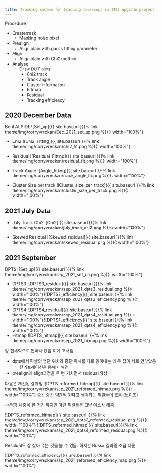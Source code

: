 ```yaml
---
title: Tracking system for tracking telescope in ITS3 upgrade project
---
```


Procedure
- Createmask
  - Masking noise pixel
- Prealign
  - Align plain with gauss fitting parameter
- Align
  - Align plain with Chi2 method
- Analyse
  - Draw DUT plots
    - Chi2 track
    - Track angle
    - Cluster information
    - Hitmap
    - Residual
    - Tracking efficiency
  
## 2020 December Data
Bent ALPIDE
![Set_up]({{ site.baseurl }}{% link theme/img/corryvreckan/Dec_2021_set_up.png %}){: width="100%"}

- Chi2
![Chi2_Fitting]({{ site.baseurl }}{% link theme/img/corryvreckan/chi2_fit.png %}){: width="100%"}

- Residual
![Residual_Fitting]({{ site.baseurl }}{% link theme/img/corryvreckan/residual_fit.png %}){: width="100%"}

- Track Angle
![Angle_fitting]({{ site.baseurl }}{% link theme/img/corryvreckan/track_angle_fit.png %}){: width="100%"}

- Cluster Size per track
![Cluster_size_per_track]({{ site.baseurl }}{% link theme/img/corryvreckan/cluster_size_per_track.png %}){: width="100%"}

## 2021 July Data
- July Track Chi2
![Chi2]({{ site.baseurl }}{% link theme/img/corryvreckan/july_track_chi2.png %}){: width="100%"}

- Skewed Residual
![Skewed_residual]({{ site.baseurl }}{% link theme/img/corryvreckan/skewed_residual.png %}){: width="100%"}

## 2021 September
DPTS
![Set_up]({{ site.baseurl }}{% link theme/img/corryvreckan/sep_2021_set_up.png %}){: width="100%"}

- DPTS3
![DPTS3_residual]({{ site.baseurl }}{% link theme/img/corryvreckan/sep_2021_dpts3_residual.png %}){: width="100%"}
![DPTS3_efficiency]({{ site.baseurl }}{% link theme/img/corryvreckan/sep_2021_dpts3_efficiency.png %}){: width="100%"}
- DPTS4
![DPTS4_residual]({{ site.baseurl }}{% link theme/img/corryvreckan/sep_2021_dpts4_residual.png %}){: width="100%"}
![DPTS4_efficiency]({{ site.baseurl }}{% link theme/img/corryvreckan/sep_2021_dpts4_efficiency.png %}){: width="100%"}
- Hitmap
![DPTS_hitmap]({{ site.baseurl }}{% link theme/img/corryvreckan/sep_2021_hitmap.png %}){: width="100%"}

걍 전체적으로 찐빠나 있음 이게 고쳐짐
- dpts에서 픽셀의 행단 위치와 종단 위치를 따로 읽어내는 데 두 값이 서로 안맞았음
  - 칼리브레이션을 통해서 해결
- prealign과 align과정을 두 번 거치면서 residual 향상

다음은 개선된 결과임
![DPTS_reformed_hitmap]({{ site.baseurl }}{% link theme/img/corryvreckan/sep_2021_reformed_hitmap.png %}){: width="100%"}
중간 중간 약간씩 튄다고 생각되는 픽셀들이 있음 (노이즈)

->엄청 나중에 한 거긴 하지만 이런 픽셀들은 그냥 마스킹 해줌

![DPTS_reformed_hitmap]({{ site.baseurl }}{% link theme/img/corryvreckan/sep_2021_dpts3_reformed_residual.png %}){: width="100%"}
![DPTS_reformed_hitmap]({{ site.baseurl }}{% link theme/img/corryvreckan/sep_2021_dpts4_reformed_residual.png %}){: width="100%"}

Residual도 잘 찾아 주는 것을 볼 수 있음. 하지만 Russo 결과랑 조금 다름

![DPTS_reformed_efficiency]({{ site.baseurl }}{% link theme/img/corryvreckan/sep_2021_reformed_efficiency_map.png %}){: width="100%"}


